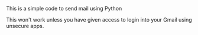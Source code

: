 This is a simple code to send mail using Python

This won't work unless you have given access to login into your Gmail using unsecure apps.